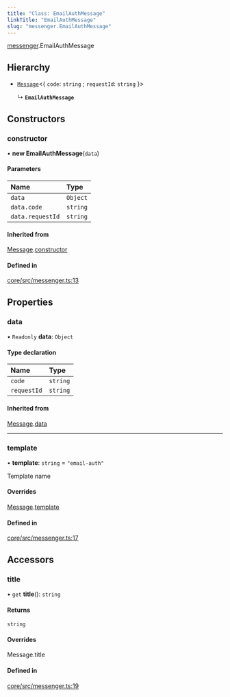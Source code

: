 ```yaml
---
title: "Class: EmailAuthMessage"
linkTitle: "EmailAuthMessage"
slug: "messenger.EmailAuthMessage"
---
```


[messenger](../../modules/messenger).EmailAuthMessage

## Hierarchy

-   [`Message`](../messenger.Message)<{ `code`: `string` ; `requestId`: `string`
    }\>

    ↳ **`EmailAuthMessage`**

## Constructors

### constructor

• **new EmailAuthMessage**(`data`)

#### Parameters

| Name             | Type     |
| :--------------- | :------- |
| `data`           | `Object` |
| `data.code`      | `string` |
| `data.requestId` | `string` |

#### Inherited from

[Message](../messenger.Message).[constructor](../messenger.Message#constructor)

#### Defined in

[core/src/messenger.ts:13](https://github.com/padloc/padloc/blob/b00eb4fd/packages/core/src/messenger.ts#L13)

## Properties

### data

• `Readonly` **data**: `Object`

#### Type declaration

| Name        | Type     |
| :---------- | :------- |
| `code`      | `string` |
| `requestId` | `string` |

#### Inherited from

[Message](../messenger.Message).[data](../messenger.Message#data)

---

### template

• **template**: `string` = `"email-auth"`

Template name

#### Overrides

[Message](../messenger.Message).[template](../messenger.Message#template)

#### Defined in

[core/src/messenger.ts:17](https://github.com/padloc/padloc/blob/b00eb4fd/packages/core/src/messenger.ts#L17)

## Accessors

### title

• `get` **title**(): `string`

#### Returns

`string`

#### Overrides

Message.title

#### Defined in

[core/src/messenger.ts:19](https://github.com/padloc/padloc/blob/b00eb4fd/packages/core/src/messenger.ts#L19)
